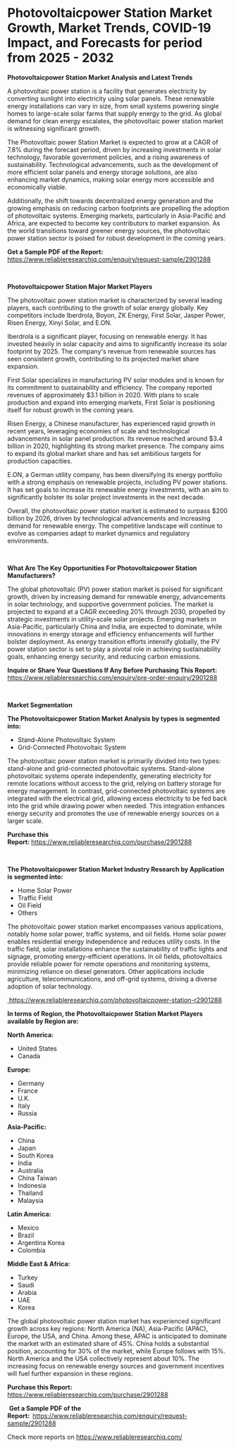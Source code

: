 <p><h1>Photovoltaicpower Station Market Growth, Market Trends, COVID-19 Impact, and Forecasts for period from 2025 - 2032</h1></p><p><strong>Photovoltaicpower Station Market Analysis and Latest Trends</strong></p>
<p><p>A photovoltaic power station is a facility that generates electricity by converting sunlight into electricity using solar panels. These renewable energy installations can vary in size, from small systems powering single homes to large-scale solar farms that supply energy to the grid. As global demand for clean energy escalates, the photovoltaic power station market is witnessing significant growth. </p><p>The Photovoltaic power Station Market is expected to grow at a CAGR of 7.8% during the forecast period, driven by increasing investments in solar technology, favorable government policies, and a rising awareness of sustainability. Technological advancements, such as the development of more efficient solar panels and energy storage solutions, are also enhancing market dynamics, making solar energy more accessible and economically viable. </p><p>Additionally, the shift towards decentralized energy generation and the growing emphasis on reducing carbon footprints are propelling the adoption of photovoltaic systems. Emerging markets, particularly in Asia-Pacific and Africa, are expected to become key contributors to market expansion. As the world transitions toward greener energy sources, the photovoltaic power station sector is poised for robust development in the coming years.</p></p>
<p><strong>Get a Sample PDF of the Report:&nbsp;</strong> <a href="https://www.reliableresearchiq.com/enquiry/request-sample/2901288?utm_campaign=2926&utm_medium=2&utm_source=Github&utm_content=ia&utm_term=16032025&utm_id=photovoltaicpower-station">https://www.reliableresearchiq.com/enquiry/request-sample/2901288</a></p>
<p>&nbsp;</p>
<p><strong>Photovoltaicpower Station Major Market Players</strong></p>
<p><p>The photovoltaic power station market is characterized by several leading players, each contributing to the growth of solar energy globally. Key competitors include Iberdrola, Boyon, ZK Energy, First Solar, Jasper Power, Risen Energy, Xinyi Solar, and E.ON.</p><p>Iberdrola is a significant player, focusing on renewable energy. It has invested heavily in solar capacity and aims to significantly increase its solar footprint by 2025. The company's revenue from renewable sources has seen consistent growth, contributing to its projected market share expansion.</p><p>First Solar specializes in manufacturing PV solar modules and is known for its commitment to sustainability and efficiency. The company reported revenues of approximately $3.1 billion in 2020. With plans to scale production and expand into emerging markets, First Solar is positioning itself for robust growth in the coming years.</p><p>Risen Energy, a Chinese manufacturer, has experienced rapid growth in recent years, leveraging economies of scale and technological advancements in solar panel production. Its revenue reached around $3.4 billion in 2020, highlighting its strong market presence. The company aims to expand its global market share and has set ambitious targets for production capacities.</p><p>E.ON, a German utility company, has been diversifying its energy portfolio with a strong emphasis on renewable projects, including PV power stations. It has set goals to increase its renewable energy investments, with an aim to significantly bolster its solar project investments in the next decade.</p><p>Overall, the photovoltaic power station market is estimated to surpass $200 billion by 2026, driven by technological advancements and increasing demand for renewable energy. The competitive landscape will continue to evolve as companies adapt to market dynamics and regulatory environments.</p></p>
<p>&nbsp;</p>
<p><strong>What Are The Key Opportunities For Photovoltaicpower Station Manufacturers?</strong></p>
<p><p>The global photovoltaic (PV) power station market is poised for significant growth, driven by increasing demand for renewable energy, advancements in solar technology, and supportive government policies. The market is projected to expand at a CAGR exceeding 20% through 2030, propelled by strategic investments in utility-scale solar projects. Emerging markets in Asia-Pacific, particularly China and India, are expected to dominate, while innovations in energy storage and efficiency enhancements will further bolster deployment. As energy transition efforts intensify globally, the PV power station sector is set to play a pivotal role in achieving sustainability goals, enhancing energy security, and reducing carbon emissions.</p></p>
<p><strong>Inquire or Share Your Questions If Any Before Purchasing This Report:</strong> <a href="https://www.reliableresearchiq.com/enquiry/pre-order-enquiry/2901288?utm_campaign=2926&utm_medium=2&utm_source=Github&utm_content=ia&utm_term=16032025&utm_id=photovoltaicpower-station">https://www.reliableresearchiq.com/enquiry/pre-order-enquiry/2901288</a></p>
<p>&nbsp;</p>
<p><strong>Market Segmentation</strong></p>
<p><strong>The Photovoltaicpower Station Market Analysis by types is segmented into:</strong></p>
<p><ul><li>Stand-Alone Photovoltaic System</li><li>Grid-Connected Photovoltaic System</li></ul></p>
<p><p>The photovoltaic power station market is primarily divided into two types: stand-alone and grid-connected photovoltaic systems. Stand-alone photovoltaic systems operate independently, generating electricity for remote locations without access to the grid, relying on battery storage for energy management. In contrast, grid-connected photovoltaic systems are integrated with the electrical grid, allowing excess electricity to be fed back into the grid while drawing power when needed. This integration enhances energy security and promotes the use of renewable energy sources on a larger scale.</p></p>
<p><strong>Purchase this Report:&nbsp;</strong><a href="https://www.reliableresearchiq.com/purchase/2901288?utm_campaign=2926&utm_medium=2&utm_source=Github&utm_content=ia&utm_term=16032025&utm_id=photovoltaicpower-station">https://www.reliableresearchiq.com/purchase/2901288</a></p>
<p>&nbsp;</p>
<p><strong>The Photovoltaicpower Station Market Industry Research by Application is segmented into:</strong></p>
<p><ul><li>Home Solar Power</li><li>Traffic Field</li><li>Oil Field</li><li>Others</li></ul></p>
<p><p>The photovoltaic power station market encompasses various applications, notably home solar power, traffic systems, and oil fields. Home solar power enables residential energy independence and reduces utility costs. In the traffic field, solar installations enhance the sustainability of traffic lights and signage, promoting energy-efficient operations. In oil fields, photovoltaics provide reliable power for remote operations and monitoring systems, minimizing reliance on diesel generators. Other applications include agriculture, telecommunications, and off-grid systems, driving a diverse adoption of solar technology.</p></p>
<p><a href="https://www.reliableresearchiq.com/photovoltaicpower-station-r2901288?utm_campaign=2926&utm_medium=2&utm_source=Github&utm_content=ia&utm_term=16032025&utm_id=photovoltaicpower-station">&nbsp;https://www.reliableresearchiq.com/photovoltaicpower-station-r2901288</a></p>
<p><strong>In terms of Region, the Photovoltaicpower Station Market Players available by Region are:</strong></p>
<p>
    <p> <strong> North America: </strong>
        <ul>
            <li>United States</li>
            <li>Canada</li>
        </ul>
        </p> 
    <p> <strong> Europe: </strong>
        <ul>
            <li>Germany</li>
            <li>France</li>
            <li>U.K.</li>
            <li>Italy</li>
            <li>Russia</li>
        </ul>
        </p> 
    <p> <strong> Asia-Pacific: </strong>
        <ul>
            <li>China</li>
            <li>Japan</li>
            <li>South Korea</li>
            <li>India</li>
            <li>Australia</li>
            <li>China Taiwan</li>
            <li>Indonesia</li>
            <li>Thailand</li>
            <li>Malaysia</li>
        </ul>
        </p> 
    <p> <strong> Latin America: </strong>
        <ul>
            <li>Mexico</li>
            <li>Brazil</li>
            <li>Argentina Korea</li>
            <li>Colombia</li>
        </ul>
        </p> 
    <p> <strong> Middle East & Africa: </strong>
        <ul>
            <li>Turkey</li>
            <li>Saudi</li>
            <li>Arabia</li>
            <li>UAE</li>
            <li>Korea</li>
        </ul>
    </p>
    </p>
<p><p>The global photovoltaic power station market has experienced significant growth across key regions: North America (NA), Asia-Pacific (APAC), Europe, the USA, and China. Among these, APAC is anticipated to dominate the market with an estimated share of 45%. China holds a substantial position, accounting for 30% of the market, while Europe follows with 15%. North America and the USA collectively represent about 10%. The increasing focus on renewable energy sources and government incentives will fuel further expansion in these regions.</p></p>
<p><strong>Purchase this Report: </strong><a href="https://www.reliableresearchiq.com/purchase/2901288?utm_campaign=2926&utm_medium=2&utm_source=Github&utm_content=ia&utm_term=16032025&utm_id=photovoltaicpower-station">https://www.reliableresearchiq.com/purchase/2901288</a></p>
<p>&nbsp;<strong>Get a Sample PDF of the Report:&nbsp;&nbsp;</strong><a href="https://www.reliableresearchiq.com/enquiry/request-sample/2901288?utm_campaign=2926&utm_medium=2&utm_source=Github&utm_content=ia&utm_term=16032025&utm_id=photovoltaicpower-station">https://www.reliableresearchiq.com/enquiry/request-sample/2901288</a></p>
<p><strong></strong></p>
<p>Check more reports on <a href="https://www.reliableresearchiq.com/?utm_campaign=2926&utm_medium=2&utm_source=Github&utm_content=ia&utm_term=16032025&utm_id=photovoltaicpower-station">https://www.reliableresearchiq.com/</a></p>